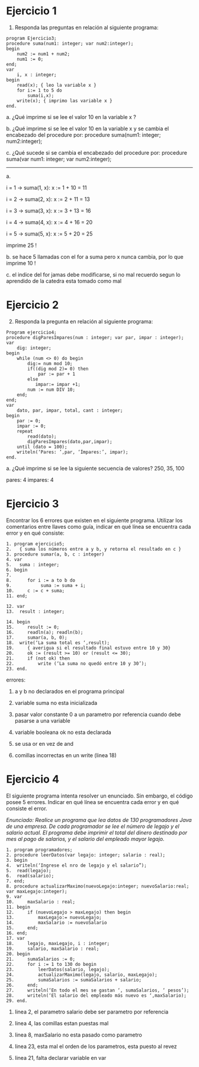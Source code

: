 # Ejercicio 1 

1. Responda las preguntas en relación al siguiente programa:
~~~
program Ejercicio3;
procedure suma(num1: integer; var num2:integer);
begin
    num2 := num1 + num2;
    num1 := 0;
end;
var
    i, x : integer;
begin
    read(x); { leo la variable x }
    for i:= 1 to 5 do
        suma(i,x);
    write(x); { imprimo las variable x }
end.
~~~

a. ¿Qué imprime si se lee el valor 10 en la variable x ?

b. ¿Qué imprime si se lee el valor 10 en la variable x y se cambia el encabezado del procedure por:
procedure suma(num1: integer; num2:integer);

c. ¿Qué sucede si se cambia el encabezado del procedure por:
procedure suma(var num1: integer; var num2:integer);

-----------------------
a.

i = 1 → suma(1, x): x := 1 + 10 = 11

i = 2 → suma(2, x): x := 2 + 11 = 13

i = 3 → suma(3, x): x := 3 + 13 = 16

i = 4 → suma(4, x): x := 4 + 16 = 20

i = 5 → suma(5, x): x := 5 + 20 = 25

imprime 25 ! 

b. se hace 5 llamadas con el for a suma pero x nunca cambia, por lo que imprime 10 !

c. el indice del for jamas debe modificarse, si no mal recuerdo segun lo aprendido de la catedra esta tomado como mal 

# Ejercicio 2

2. Responda la pregunta en relación al siguiente programa:
~~~
Program ejercicio4;
procedure digParesImpares(num : integer; var par, impar : integer);
var
    dig: integer;
begin
    while (num <> 0) do begin
        dig:= num mod 10;
        if((dig mod 2)= 0) then
            par := par + 1
        else
           impar:= impar +1;
        num := num DIV 10;
    end;
end;
var
    dato, par, impar, total, cant : integer;
begin
    par := 0;
    impar := 0;
    repeat
        read(dato);
        digParesImpares(dato,par,impar);
    until (dato = 100);
    writeln(‘Pares: ’,par, ‘Ímpares:’, impar);
end.
~~~

a. ¿Qué imprime si se lee la siguiente secuencia de valores? 250, 35, 100

pares: 4
impares: 4 

# Ejercicio 3
Encontrar los 6 errores que existen en el siguiente programa. Utilizar los comentarios entre llaves como guía, indicar en qué línea se encuentra cada error y en qué consiste:
~~~
1. program ejercicio5;
2.   { suma los números entre a y b, y retorna el resultado en c }
3. procedure sumar(a, b, c : integer)
4. var
5.   suma : integer;
6. begin
7.
8.      for i := a to b do
9.           suma := suma + i;
10.     c := c + suma;
11. end;

12. var
13.  result : integer;

14. begin
15.     result := 0;
16.     readln(a); readln(b);
17.     sumar(a, b, 0);
18.  write(‘La suma total es ‘,result);
19.     { averigua si el resultado final estuvo entre 10 y 30}
20.     ok := (result >= 10) or (result <= 30);
21.     if (not ok) then
22.         write (‘La suma no quedó entre 10 y 30’);
23. end.

~~~


errores:
1. a y b no declarados en el programa principal

2. variable suma no esta inicializada

3. pasar valor constante 0 a un parametro por referencia cuando debe pasarse a una variable

4. variable booleana ok no esta declarada 

5.  se usa or en vez de and

6. comillas incorrectas en un write (linea 18)

# Ejercicio 4
El siguiente programa intenta resolver un enunciado. Sin embargo, el código posee 5 errores. Indicar en qué línea se encuentra cada error y en qué consiste el error.

*Enunciado: Realice un programa que lea datos de 130 programadores Java de una empresa. De cada programador se lee el número de legajo y el salario actual. El programa debe imprimir el total del dinero destinado por mes al pago de salarios, y el salario del empleado mayor legajo.*

~~~
1. program programadores;
2. procedure leerDatos(var legajo: integer; salario : real);
3. begin
4.  writeln(‘Ingrese el nro de legajo y el salario”);
5.  read(legajo);
6.  read(salario);
7. end;
8. procedure actualizarMaximo(nuevoLegajo:integer; nuevoSalario:real; var maxLegajo:integer);
9. var
10.     maxSalario : real;
11. begin
12.     if (nuevoLegajo > maxLegajo) then begin
13.         maxLegajo:= nuevoLegajo;
14.         maxSalario := nuevoSalario
15.     end;
16. end;
17. var
18.     legajo, maxLegajo, i : integer;
19.     salario, maxSalario : real;
20. begin
21.     sumaSalarios := 0;
22.     for i := 1 to 130 do begin
23.         leerDatos(salario, legajo);
24.         actualizarMaximo(legajo, salario, maxLegajo);
25.         sumaSalarios := sumaSalarios + salario;
26.     end;
27.     writeln(‘En todo el mes se gastan ‘, sumaSalarios, ‘ pesos’);
28.     writeln(‘El salario del empleado más nuevo es ‘,maxSalario);
29. end.
~~~

1. linea 2, el parametro salario debe ser parametro por referencia

2. linea 4, las comillas estan puestas mal 

3. linea 8, maxSalario no esta pasado como parametro 

4. linea 23, esta mal el orden de los parametros, esta puesto al revez

5. linea 21, falta declarar variable en var 

